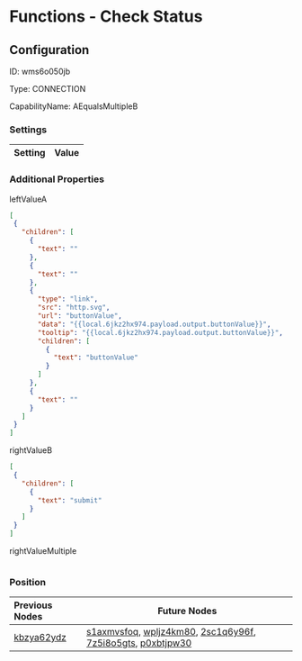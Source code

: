 # Functions - Check Status
## Configuration
ID:  wms6o050jb

Type: CONNECTION 

CapabilityName: AEqualsMultipleB

### Settings
| Setting | Value  |
| :------------------------ | ---------------------------------------- |
 




### Additional Properties
leftValueA
 ```json 
[
  {
    "children": [
      {
        "text": ""
      },
      {
        "text": ""
      },
      {
        "type": "link",
        "src": "http.svg",
        "url": "buttonValue",
        "data": "{{local.6jkz2hx974.payload.output.buttonValue}}",
        "tooltip": "{{local.6jkz2hx974.payload.output.buttonValue}}",
        "children": [
          {
            "text": "buttonValue"
          }
        ]
      },
      {
        "text": ""
      }
    ]
  }
]
```


rightValueB
 ```json 
[
  {
    "children": [
      {
        "text": "submit"
      }
    ]
  }
]
```


rightValueMultiple
 ```json 

```




### Position
| Previous Nodes | Future Nodes |
| :------------- | ------------ |
| [kbzya62ydz](./kbzya62ydz.md) | [s1axmvsfoq](./s1axmvsfoq.md), [wpljz4km80](./wpljz4km80.md), [2sc1q6y96f](./2sc1q6y96f.md), [7z5i8o5gts](./7z5i8o5gts.md), [p0xbtjpw30](./p0xbtjpw30.md) |